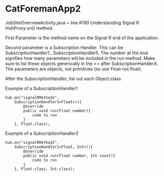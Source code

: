 # CatForemanApp2

JobSiteOverviewActivity.java ~ line #190
Understanding Signal R HubProxy.on() method.

First Parameter is the method name on the Signal R end of the application.

Second parameter is a Subscription Handler. This can be SubscriptionHandler1...SubscriptionHandler5. The number at the end signifies how
many parameters will be included in the run method. Make sure to list these objects generically in the <> after SubscriptionHandlerX. 
The parameters are objects, not primitives (so use Float not float).

After the SubscriptionHandler, list out each Object.class

Example of a SubscriptionHandler1
```
hub.on("signalRMethod1",
    SubscriptionHandler1<Float>(){
        @override
        public void run(Float number){
            code to run
        }
    }, Float.class);
  ```
  
Example of a SubscriptionHandler2
```
hub.on("signalRMethod2",
    SubscriptionHandler1<Float, Int>(){
        @override
        public void run(Float number, Int count){
            code to run
        }
    }, Float.class, Int.class);
  ```
